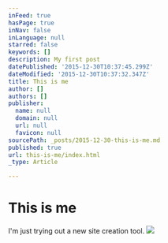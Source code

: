 ```yaml
---
inFeed: true
hasPage: true
inNav: false
inLanguage: null
starred: false
keywords: []
description: My first post
datePublished: '2015-12-30T10:37:45.299Z'
dateModified: '2015-12-30T10:37:32.347Z'
title: This is me
author: []
authors: []
publisher:
  name: null
  domain: null
  url: null
  favicon: null
sourcePath: _posts/2015-12-30-this-is-me.md
published: true
url: this-is-me/index.html
_type: Article

---
```

# This is me

I'm just trying out a new site creation tool.
![](https://the-grid-user-content.s3-us-west-2.amazonaws.com/fc208505-7a99-493d-81ea-4ed9f55f8afd.jpg)